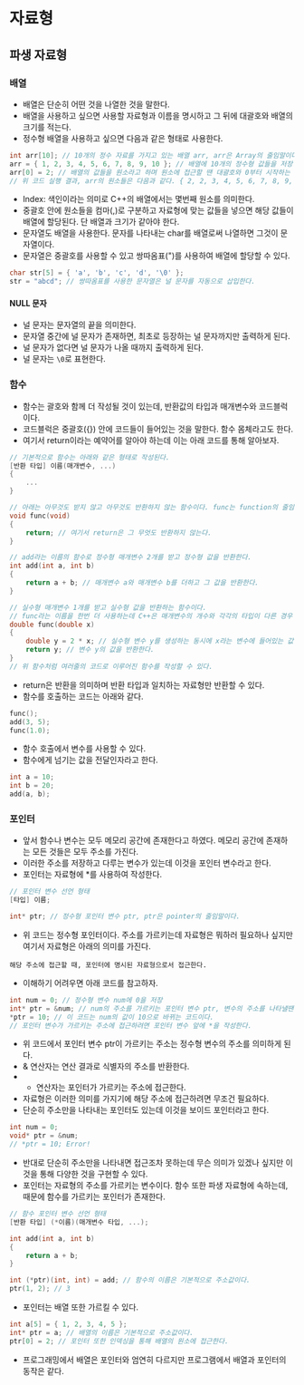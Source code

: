 # 자료형
## 파생 자료형
### 배열
- 배열은 단순히 어떤 것을 나열한 것을 말한다.
- 배열을 사용하고 싶으면 사용할 자료형과 이름을 명시하고 그 뒤에 대괄호와 배열의 크기를 적는다.
- 정수형 배열을 사용하고 싶으면 다음과 같은 형태로 사용한다.

```cpp
int arr[10]; // 10개의 정수 자료를 가지고 있는 배열 arr, arr은 Array의 줄임말이다.
arr = { 1, 2, 3, 4, 5, 6, 7, 8, 9, 10 }; // 배열에 10개의 정수형 값들을 저장
arr[0] = 2; // 배열의 값들을 원소라고 하며 원소에 접근할 땐 대괄호와 0부터 시작하는 인덱스를 사용해 접근한다.
// 위 코드 실행 결과, arr의 원소들은 다음과 같다. { 2, 2, 3, 4, 5, 6, 7, 8, 9, 10 }
```

- Index: 색인이라는 의미로 C++의 배열에서는 몇번째 원소를 의미한다.
- 중괄호 안에 원소들을 컴마(,)로 구분하고 자료형에 맞는 값들을 넣으면 해당 값들이 배열에 할당된다. 단 배열과 크기가 같아야 한다.
- 문자열도 배열을 사용한다. 문자를 나타내는 char를 배열로써 나열하면 그것이 문자열이다.
- 문자열은 중괄호를 사용할 수 있고 쌍따옴표(")를 사용하여 배열에 할당할 수 있다.

```cpp
char str[5] = { 'a', 'b', 'c', 'd', '\0' };
str = "abcd"; // 쌍따옴표를 사용한 문자열은 널 문자를 자동으로 삽입한다.
```

#### NULL 문자
- 널 문자는 문자열의 끝을 의미한다.
- 문자열 중간에 널 문자가 존재하면, 최초로 등장하는 널 문자까지만 출력하게 된다.
- 널 문자가 없다면 널 문자가 나올 때까지 출력하게 된다.
- 널 문자는 ```\0```로 표현한다.
### 함수
- 함수는 괄호와 함께 더 작성될 것이 있는데, 반환값의 타입과 매개변수와 코드블럭이다.
- 코드블럭은 중괄호({}) 안에 코드들이 들어있는 것을 말한다. 함수 몸체라고도 한다.
- 여기서 return이라는 예약어를 알아야 하는데 이는 아래 코드를 통해 알아보자.

```cpp
// 기본적으로 함수는 아래와 같은 형태로 작성된다.
[반환 타입] 이름(매개변수, ...)
{
    ...
}

// 아래는 아무것도 받지 않고 아무것도 반환하지 않는 함수이다. func는 function의 줄임말이다.
void func(void)
{
    return; // 여기서 return은 그 무엇도 반환하지 않는다.
}

// add라는 이름의 함수로 정수형 매개변수 2개를 받고 정수형 값을 반환한다.
int add(int a, int b)
{
    return a + b; // 매개변수 a와 매개변수 b를 더하고 그 값을 반환한다.
}

// 실수형 매개변수 1개를 받고 실수형 값을 반환하는 함수이다.
// func라는 이름을 한번 더 사용하는데 C++은 매개변수의 개수와 각각의 타입이 다른 경우 서로 다른 함수로 취급한다.
double func(double x)
{
    double y = 2 * x; // 실수형 변수 y를 생성하는 동시에 x라는 변수에 들어있는 값에 2를 곱한 후 저장한다.
    return y; // 변수 y의 값을 반환한다.
}
// 위 함수처럼 여러줄의 코드로 이루어진 함수를 작성할 수 있다.
```

- return은 반환을 의미하며 반환 타입과 일치하는 자료형만 반환할 수 있다.
- 함수를 호출하는 코드는 아래와 같다.

```cpp
func();
add(3, 5);
func(1.0);
```

- 함수 호출에서 변수를 사용할 수 있다.
- 함수에게 넘기는 값을 전달인자라고 한다.

```cpp
int a = 10;
int b = 20;
add(a, b);
```
### 포인터
- 앞서 함수나 변수는 모두 메모리 공간에 존재한다고 하였다. 메모리 공간에 존재하는 모든 것들은 모두 주소를 가진다.
- 이러한 주소를 저장하고 다루는 변수가 있는데 이것을 포인터 변수라고 한다.
- 포인터는 자료형에 *를 사용하여 작성한다.

```cpp
// 포인터 변수 선언 형태
[타입] 이름;

int* ptr; // 정수형 포인터 변수 ptr, ptr은 pointer의 줄임말이다.
```

- 위 코드는 정수형 포인터이다. 주소를 가르키는데 자료형은 뭐하러 필요하나 싶지만 여기서 자료형은 아래의 의미를 가진다.

```해당 주소에 접근할 때, 포인터에 명시된 자료형으로서 접근한다.```

- 이해하기 어려우면 아래 코드를 참고하자.

```cpp
int num = 0; // 정수형 변수 num에 0을 저장
int* ptr = &num; // num의 주소를 가르키는 포인터 변수 ptr, 변수의 주소를 나타낼땐 변수의 이름 앞에 &를 작성한다.
*ptr = 10; // 이 코드는 num의 값이 10으로 바뀌는 코드이다.
// 포인터 변수가 가르키는 주소에 접근하려면 포인터 변수 앞에 *을 작성한다.
```

- 위 코드에서 포인터 변수 ptr이 가르키는 주소는 정수형 변수의 주소를 의미하게 된다.
- & 연산자는 연산 결과로 식별자의 주소를 반환한다.
- * 연산자는 포인터가 가르키는 주소에 접근한다.
- 자료형은 이러한 의미를 가지기에 해당 주소에 접근하려면 무조건 필요하다.
- 단순히 주소만을 나타내는 포인터도 있는데 이것을 보이드 포인터라고 한다.

```cpp
int num = 0;
void* ptr = &num;
// *ptr = 10; Error!
```

- 반대로 단순히 주소만을 나타내면 접근조차 못하는데 무슨 의미가 있겠나 싶지만 이것을 통해 다양한 것을 구현할 수 있다.
- 포인터는 자료형의 주소를 가르키는 변수이다. 함수 또한 파생 자료형에 속하는데, 때문에 함수를 가르키는 포인터가 존재한다.

```cpp
// 함수 포인터 변수 선언 형태
[반환 타입] (*이름)(매개변수 타입, ...);

int add(int a, int b)
{
    return a + b;
}

int (*ptr)(int, int) = add; // 함수의 이름은 기본적으로 주소값이다.
ptr(1, 2); // 3
```

- 포인터는 배열 또한 가르킬 수 있다.

```cpp
int a[5] = { 1, 2, 3, 4, 5 };
int* ptr = a; // 배열의 이름은 기본적으로 주소값이다.
ptr[0] = 2; // 포인터 또한 인덱싱을 통해 배열의 원소에 접근한다.
```

- 프로그래밍에서 배열은 포인터와 엄연히 다르지만 프로그램에서 배열과 포인터의 동작은 같다.